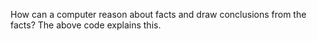 How can a computer reason about facts and draw conclusions from the facts?
The above code explains this. 